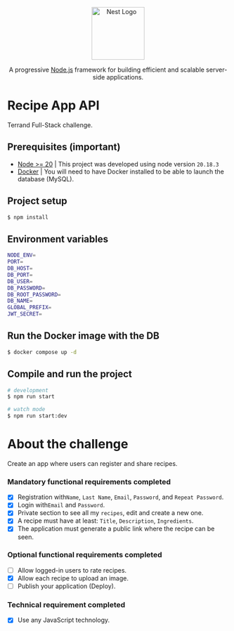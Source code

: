 <p align="center">
  <a href="http://nestjs.com/" target="blank"><img src="https://nestjs.com/img/logo-small.svg" width="120" alt="Nest Logo" /></a>
</p>

[circleci-image]: https://img.shields.io/circleci/build/github/nestjs/nest/master?token=abc123def456
[circleci-url]: https://circleci.com/gh/nestjs/nest

  <p align="center">A progressive <a href="http://nodejs.org" target="_blank">Node.js</a> framework for building efficient and scalable server-side applications.</p>

# Recipe App API

Terrand Full-Stack challenge.

## Prerequisites (important)

- [Node >= 20](https://github.com/nvm-sh/nvm) | This project was developed using node version `20.18.3`
- [Docker](https://docs.docker.com/engine/install/) | You will need to have Docker installed to be able to launch the database (MySQL).

## Project setup

```bash
$ npm install
```

## Environment variables

```bash
NODE_ENV=
PORT=
DB_HOST=
DB_PORT=
DB_USER=
DB_PASSWORD=
DB_ROOT_PASSWORD=
DB_NAME=
GLOBAL_PREFIX=
JWT_SECRET=
```

## Run the Docker image with the DB

```bash
$ docker compose up -d
```

## Compile and run the project

```bash
# development
$ npm run start

# watch mode
$ npm run start:dev
```

# About the challenge

Create an app where users can register and share recipes.

### Mandatory functional requirements completed

- [x] Registration with​ `Name`, `Last Name`, `Email`, `Password`, and `Repeat Password`.
- [x] Login with​ `Email` and `Password`.
- [x] Private section to see all my `recipes`, edit and create a new one.
- [x] A recipe must have at least: `Title`, `Description`, `Ingredients`.
- [x] The application must generate a public link where the recipe can be seen.

### Optional functional requirements completed

- [ ] Allow logged-in users to rate recipes.
- [x] Allow each recipe to upload an image.
- [ ] Publish your application (Deploy).

### Technical requirement completed

- [x] Use any JavaScript technology.